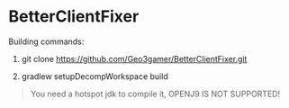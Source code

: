 BetterClientFixer
=====================
Building commands:

1) git clone https://github.com/Geo3gamer/BetterClientFixer.git

2) gradlew setupDecompWorkspace build

> You need a hotspot jdk to compile it, OPENJ9 IS NOT SUPPORTED!
